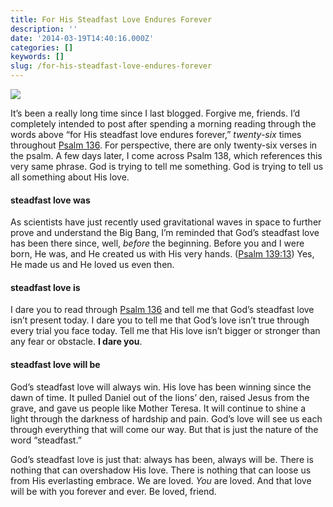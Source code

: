 ```yaml
---
title: For His Steadfast Love Endures Forever
description: ''
date: '2014-03-19T14:40:16.000Z'
categories: []
keywords: []
slug: /for-his-steadfast-love-endures-forever
---
```


![](https://cdn-images-1.medium.com/max/1200/0*az-aHZsqIfAcmEh0.jpg)

It’s been a really long time since I last blogged. Forgive me, friends. I’d completely intended to post after spending a morning reading through the words above “for His steadfast love endures forever,” _twenty-six_ times throughout [Psalm 136](http://www.biblegateway.com/passage/?search=psalm+136&version=ESV). For perspective, there are only twenty-six verses in the psalm. A few days later, I come across Psalm 138, which references this very same phrase. God is trying to tell me something. God is trying to tell us all something about His love.

#### steadfast love was

As scientists have just recently used gravitational waves in space to further prove and understand the Big Bang, I’m reminded that God’s steadfast love has been there since, well, _before_ the beginning. Before you and I were born, He was, and He created us with His very hands. ([Psalm 139:13](http://www.biblegateway.com/passage/?search=psalm+139%3A13&version=ESV)) Yes, He made us and He loved us even then.

#### steadfast love is

I dare you to read through [Psalm 136](http://www.biblegateway.com/passage/?search=psalm+136&version=ESV) and tell me that God’s steadfast love isn’t present today. I dare you to tell me that God’s love isn’t true through every trial you face today. Tell me that His love isn’t bigger or stronger than any fear or obstacle. **I dare you**.

#### steadfast love will be

God’s steadfast love will always win. His love has been winning since the dawn of time. It pulled Daniel out of the lions’ den, raised Jesus from the grave, and gave us people like Mother Teresa. It will continue to shine a light through the darkness of hardship and pain. God’s love will see us each through everything that will come our way. But that is just the nature of the word “steadfast.”

God’s steadfast love is just that: always has been, always will be. There is nothing that can overshadow His love. There is nothing that can loose us from His everlasting embrace. We are loved. _You_ are loved. And that love will be with you forever and ever. Be loved, friend.